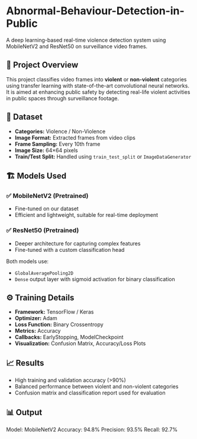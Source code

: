# Abnormal-Behaviour-Detection-in-Public



A deep learning-based real-time violence detection system using MobileNetV2 and ResNet50 on surveillance video frames.

## 🧠 Project Overview

This project classifies video frames into **violent** or **non-violent** categories using transfer learning with state-of-the-art convolutional neural networks. It is aimed at enhancing public safety by detecting real-life violent activities in public spaces through surveillance footage.

## 📂 Dataset

- **Categories:** Violence / Non-Violence
- **Image Format:** Extracted frames from video clips
- **Frame Sampling:** Every 10th frame
- **Image Size:** 64×64 pixels
- **Train/Test Split:** Handled using `train_test_split` or `ImageDataGenerator`

## 🏗️ Models Used

### ✅ MobileNetV2 (Pretrained)
- Fine-tuned on our dataset
- Efficient and lightweight, suitable for real-time deployment

### ✅ ResNet50 (Pretrained)
- Deeper architecture for capturing complex features
- Fine-tuned with a custom classification head

Both models use:
- `GlobalAveragePooling2D`
- `Dense` output layer with sigmoid activation for binary classification

## ⚙️ Training Details

- **Framework:** TensorFlow / Keras
- **Optimizer:** Adam
- **Loss Function:** Binary Crossentropy
- **Metrics:** Accuracy
- **Callbacks:** EarlyStopping, ModelCheckpoint
- **Visualization:** Confusion Matrix, Accuracy/Loss Plots

## 📈 Results

- High training and validation accuracy (>90%)
- Balanced performance between violent and non-violent categories
- Confusion matrix and classification report used for evaluation

## 📊  Output


Model: MobileNetV2
Accuracy: 94.8%
Precision: 93.5%
Recall: 92.7%

